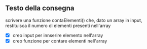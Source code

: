 ## Testo della consegna

scrivere una funzione contaElementi() che, dato un array in input, restituisca il numero di elementi presenti nell'array

- [x] creo input per innserire elemento nell'array
- [x] creo funzione per contare elementi nell'array